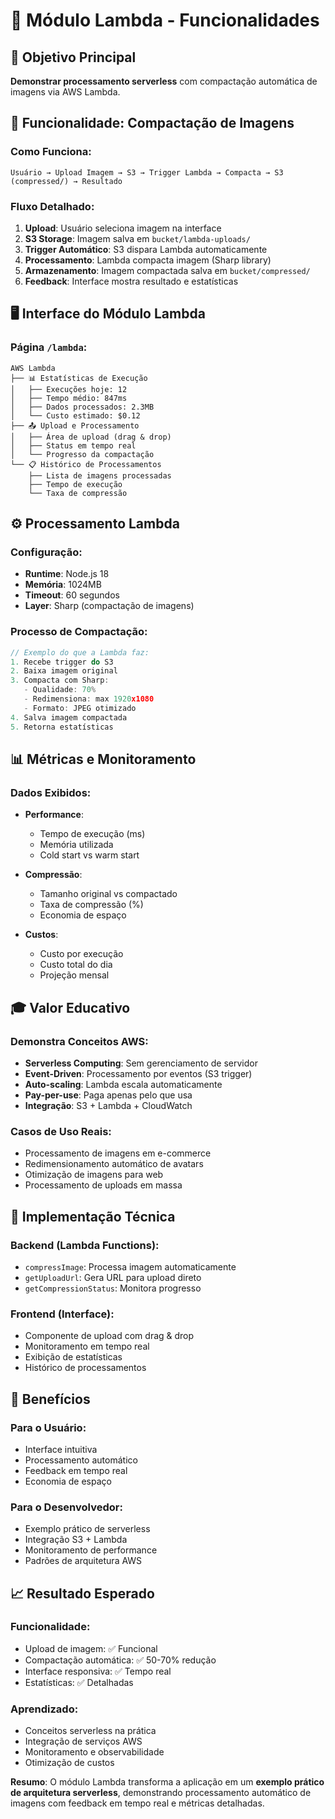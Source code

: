 # 🚀 Módulo Lambda - Funcionalidades

## 🎯 Objetivo Principal
**Demonstrar processamento serverless** com compactação automática de imagens via AWS Lambda.

## 📸 Funcionalidade: Compactação de Imagens

### **Como Funciona:**
```
Usuário → Upload Imagem → S3 → Trigger Lambda → Compacta → S3 (compressed/) → Resultado
```

### **Fluxo Detalhado:**
1. **Upload**: Usuário seleciona imagem na interface
2. **S3 Storage**: Imagem salva em `bucket/lambda-uploads/`
3. **Trigger Automático**: S3 dispara Lambda automaticamente
4. **Processamento**: Lambda compacta imagem (Sharp library)
5. **Armazenamento**: Imagem compactada salva em `bucket/compressed/`
6. **Feedback**: Interface mostra resultado e estatísticas

## 🖥️ Interface do Módulo Lambda

### **Página `/lambda`:**
```
AWS Lambda
├── 📊 Estatísticas de Execução
│   ├── Execuções hoje: 12
│   ├── Tempo médio: 847ms
│   ├── Dados processados: 2.3MB
│   └── Custo estimado: $0.12
├── 📤 Upload e Processamento
│   ├── Área de upload (drag & drop)
│   ├── Status em tempo real
│   └── Progresso da compactação
└── 📋 Histórico de Processamentos
    ├── Lista de imagens processadas
    ├── Tempo de execução
    └── Taxa de compressão
```

## ⚙️ Processamento Lambda

### **Configuração:**
- **Runtime**: Node.js 18
- **Memória**: 1024MB
- **Timeout**: 60 segundos
- **Layer**: Sharp (compactação de imagens)

### **Processo de Compactação:**
```javascript
// Exemplo do que a Lambda faz:
1. Recebe trigger do S3
2. Baixa imagem original
3. Compacta com Sharp:
   - Qualidade: 70%
   - Redimensiona: max 1920x1080
   - Formato: JPEG otimizado
4. Salva imagem compactada
5. Retorna estatísticas
```

## 📊 Métricas e Monitoramento

### **Dados Exibidos:**
- **Performance**:
  - Tempo de execução (ms)
  - Memória utilizada
  - Cold start vs warm start
  
- **Compressão**:
  - Tamanho original vs compactado
  - Taxa de compressão (%)
  - Economia de espaço

- **Custos**:
  - Custo por execução
  - Custo total do dia
  - Projeção mensal

## 🎓 Valor Educativo

### **Demonstra Conceitos AWS:**
- **Serverless Computing**: Sem gerenciamento de servidor
- **Event-Driven**: Processamento por eventos (S3 trigger)
- **Auto-scaling**: Lambda escala automaticamente
- **Pay-per-use**: Paga apenas pelo que usa
- **Integração**: S3 + Lambda + CloudWatch

### **Casos de Uso Reais:**
- Processamento de imagens em e-commerce
- Redimensionamento automático de avatars
- Otimização de imagens para web
- Processamento de uploads em massa

## 🔧 Implementação Técnica

### **Backend (Lambda Functions):**
- `compressImage`: Processa imagem automaticamente
- `getUploadUrl`: Gera URL para upload direto
- `getCompressionStatus`: Monitora progresso

### **Frontend (Interface):**
- Componente de upload com drag & drop
- Monitoramento em tempo real
- Exibição de estatísticas
- Histórico de processamentos

## 🚀 Benefícios

### **Para o Usuário:**
- Interface intuitiva
- Processamento automático
- Feedback em tempo real
- Economia de espaço

### **Para o Desenvolvedor:**
- Exemplo prático de serverless
- Integração S3 + Lambda
- Monitoramento de performance
- Padrões de arquitetura AWS

## 📈 Resultado Esperado

### **Funcionalidade:**
- Upload de imagem: ✅ Funcional
- Compactação automática: ✅ 50-70% redução
- Interface responsiva: ✅ Tempo real
- Estatísticas: ✅ Detalhadas

### **Aprendizado:**
- Conceitos serverless na prática
- Integração de serviços AWS
- Monitoramento e observabilidade
- Otimização de custos

**Resumo**: O módulo Lambda transforma a aplicação em um **exemplo prático de arquitetura serverless**, demonstrando processamento automático de imagens com feedback em tempo real e métricas detalhadas.